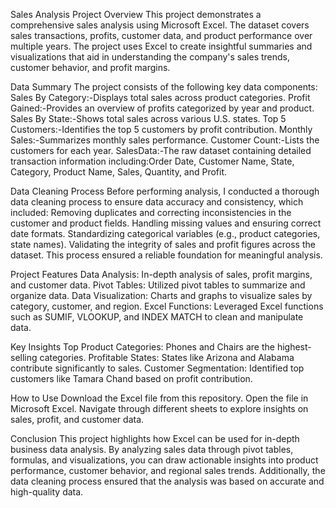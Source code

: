 Sales Analysis Project
Overview
This project demonstrates a comprehensive sales analysis using Microsoft Excel. The dataset covers sales transactions, profits, customer data, and product performance over multiple years. The project uses Excel to create insightful summaries and visualizations that aid in understanding the company's sales trends, customer behavior, and profit margins.

Data Summary
The project consists of the following key data components:
Sales By Category:-Displays total sales across product categories.
Profit Gained:-Provides an overview of profits categorized by year and product.
Sales By State:-Shows total sales across various U.S. states.
Top 5 Customers:-Identifies the top 5 customers by profit contribution.
Monthly Sales:-Summarizes monthly sales performance.
Customer Count:-Lists the customers for each year.
SalesData:-The raw dataset containing detailed transaction information including:Order Date, Customer Name, State, Category, Product Name, Sales, Quantity, and Profit.

Data Cleaning Process
Before performing analysis, I conducted a thorough data cleaning process to ensure data accuracy and consistency, which included:
Removing duplicates and correcting inconsistencies in the customer and product fields.
Handling missing values and ensuring correct date formats.
Standardizing categorical variables (e.g., product categories, state names).
Validating the integrity of sales and profit figures across the dataset.
This process ensured a reliable foundation for meaningful analysis.

Project Features
Data Analysis: In-depth analysis of sales, profit margins, and customer data.
Pivot Tables: Utilized pivot tables to summarize and organize data.
Data Visualization: Charts and graphs to visualize sales by category, customer, and region.
Excel Functions: Leveraged Excel functions such as SUMIF, VLOOKUP, and INDEX MATCH to clean and manipulate data.

Key Insights
Top Product Categories: Phones and Chairs are the highest-selling categories.
Profitable States: States like Arizona and Alabama contribute significantly to sales.
Customer Segmentation: Identified top customers like Tamara Chand based on profit contribution.

How to Use
Download the Excel file from this repository.
Open the file in Microsoft Excel.
Navigate through different sheets to explore insights on sales, profit, and customer data.

Conclusion
This project highlights how Excel can be used for in-depth business data analysis. By analyzing sales data through pivot tables, formulas, and visualizations, you can draw actionable insights into product performance, customer behavior, and regional sales trends. Additionally, the data cleaning process ensured that the analysis was based on accurate and high-quality data.

